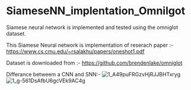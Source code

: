 # SiameseNN_implentation_Omnilgot
Siamese neural network is implemented and tested using the omniglot dataset.

This Siamese Neural network is implementation of reserach paper :- https://www.cs.cmu.edu/~rsalakhu/papers/oneshot1.pdf

Dataset is downloaded from :- https://github.com/brendenlake/omniglot

Differance betweem a CNN and SNN:-
![1_A49puFRGzvHjRJJBHTxryg](https://user-images.githubusercontent.com/46081668/114278613-43c45900-9a4e-11eb-980f-cd118054d2d8.jpeg)
![1_g-561DsAfbU6gcVEk9AC4g](https://user-images.githubusercontent.com/46081668/114278616-4626b300-9a4e-11eb-9259-d3ebf82ad645.jpeg)

